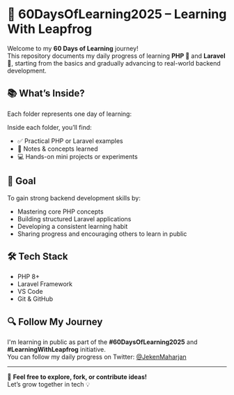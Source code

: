 # 🚀 60DaysOfLearning2025 – Learning With Leapfrog

Welcome to my **60 Days of Learning** journey!  
This repository documents my daily progress of learning **PHP 🐘** and **Laravel 🔧**, starting from the basics and gradually advancing to real-world backend development.

## 📚 What’s Inside?

Each folder represents one day of learning:


Inside each folder, you’ll find:
- ✅ Practical PHP or Laravel examples
- 📝 Notes & concepts learned
- 💻 Hands-on mini projects or experiments

## 🎯 Goal

To gain strong backend development skills by:
- Mastering core PHP concepts
- Building structured Laravel applications
- Developing a consistent learning habit
- Sharing progress and encouraging others to learn in public

## 🛠️ Tech Stack

- PHP 8+
- Laravel Framework
- VS Code
- Git & GitHub

## 🔍 Follow My Journey

I'm learning in public as part of the **#60DaysOfLearning2025** and **#LearningWithLeapfrog** initiative.  
You can follow my daily progress on Twitter: [@JekenMaharjan](https://twitter.com/JekenMaharjan)

---

📢 **Feel free to explore, fork, or contribute ideas!**  
Let’s grow together in tech 💡

